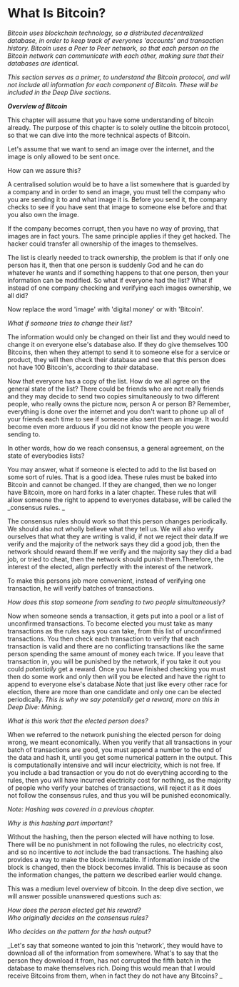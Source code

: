 # What Is Bitcoin?

_Bitcoin uses blockchain technology, so a distributed decentralized database, in order to keep track of everyones 'accounts' and transaction history. Bitcoin uses a Peer to Peer network, so that each person on the Bitcoin network can communicate with each other, making sure that their databases are identical._

_This section serves as a primer, to understand the Bitcoin protocol, and will not include all information for each component of Bitcoin. These will be included in the Deep Dive sections._

_**Overview of Bitcoin**_

This chapter will assume that you have some understanding of bitcoin already. The purpose of this chapter is to solely outline the bitcoin protocol, so that we can dive into the more technical aspects of Bitcoin.

Let's assume that we want to send an image over the internet, and the image is only allowed to be sent once.

How can we assure this?

A centralised solution would be to have a list somewhere that is guarded by a company and in order to send an image, you must tell the company who you are sending it to and what image it is. Before you send it, the company checks to see if you have sent that image to someone else before and that you also own the image.

If the company becomes corrupt, then you have no way of proving, that images are in fact yours. The same principle applies if they get hacked. The hacker could transfer all ownership of the images to themselves.

The list is clearly needed to track ownership, the problem is that if only one person has it, then that one person is suddenly God and he can do whatever he wants and if something happens to that one person, then your information can be modified. So what if everyone had the list? What if instead of one company checking and verifying each images ownership, we all did?

Now replace the word 'image' with 'digital money' or with 'Bitcoin'.

_What if someone tries to change their list?_

The information would only be changed on their list and they would need to change it on everyone else's database also. If they do give themselves 100 Bitcoins, then when they attempt to send it to someone else for a service or product, they will then check their database and see that this person does not have 100 Bitcoin's, according to _their_ database.

Now that everyone has a copy of the list. How do we all agree on the general state of the list? There could be friends who are not really friends and they may decide to send two copies simultaneously to two different people, who really owns the picture now, person A or person B? Remember, everything is done over the internet and you don't want to phone up all of your friends each time to see if someone also sent them an image. It would become even more arduous if you did not know the people you were sending to.

In other words, how do we reach consensus, a general agreement, on the state of everybodies lists?

You may answer, what if someone is elected to add to the list based on some sort of rules. That is a good idea. These rules must be baked into Bitcoin and cannot be changed. If they are changed, then we no longer have Bitcoin, more on hard forks in a later chapter. These rules that will allow someone the right to append to everyones database, will be called the _consensus rules. _

The consensus rules should work so that this person changes periodically. We should also not wholly believe what they tell us. We will also verify ourselves that what they are writing is valid, if not we reject their data.If we verify and the majority of the network says they did a good job, then the network should reward them.If we verify and the majority say they did a bad job, or tried to cheat, then the network should punish them.Therefore, the interest of the elected, align perfectly with the interest of the network.

To make this persons job more convenient, instead of verifying one transaction, he will verify batches of transactions.

_How does this stop someone from sending to two people simultaneously?_

Now when someone sends a transaction, it gets put into a pool or a list of unconfirmed transactions. To become elected you must take as many transactions as the rules says you can take, from this list of unconfirmed transactions. You then check each transaction to verify that each transaction is valid and there are no conflicting transactions like the same person spending the same amount of money each twice. If you leave that transaction in, you will be punished by the network, if you take it out you could _potentially_ get a reward. Once you have finished checking you must then do some work and only then will you be elected and have the right to append to everyone else's database.Note that just like every other race for election, there are more than one candidate and only one can be elected periodically. _This is why we say potentially get a reward, more on this in Deep Dive: Mining._

_What is this work that the elected person does?_

When we referred to the network punishing the elected person for doing wrong, we meant economically. When you verify that all transactions in your batch of transactions are good, you must append a number to the end of the data and hash it, until you get some numerical pattern in the output. This is computationally intensive and will incur electricity, which is not free. If you include a bad transaction or you do not do everything according to the rules, then you will have incurred electricity cost for nothing, as the majority of people who verify your batches of transactions, will reject it as it does not follow the consensus rules, and thus you will be punished economically.

_Note: Hashing was covered in a previous chapter._

_Why is this hashing part important?_

Without the hashing, then the person elected will have nothing to lose. There will be no punishment in not following the rules, no electricity cost, and so no incentive to _not_ include the bad transactions. The hashing also provides a way to make the block immutable. If information inside of the block is changed, then the block becomes invalid. This is because as soon the information changes, the pattern we described earlier would change.

This was a medium level overview of bitcoin. In the deep dive section, we will answer possible unanswered questions such as:

_How does the person elected get his reward?  
Who originally decides on the consensus rules?_

_Who decides on the pattern for the hash output?_

_Let's say that someone wanted to join this 'network', they would have to download all of the information from somewhere. What's to say that the person they download it from, has not corrupted the fifth batch in the database to make themselves rich. Doing this would mean that I would receive Bitcoins from them, when in fact they do not have any Bitcoins? _

